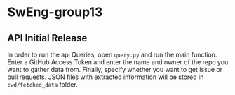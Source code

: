# SwEng-group13

## API Initial Release

In order to run the api Queries, open `query.py` and run the main function.
Enter a GitHub Access Token and enter the name and owner of the repo you want to gather data from.
Finally, specify whether you want to get issue or pull requests.
JSON files with extracted information will be stored in `cwd/fetched_data` folder.
